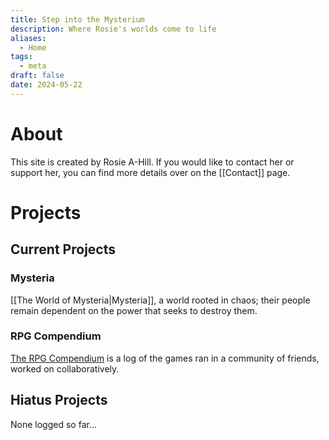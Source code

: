 ```yaml
---
title: Step into the Mysterium
description: Where Rosie's worlds come to life
aliases:
  - Home
tags:
  - meta
draft: false
date: 2024-05-22
---
```

# About
This site is created by Rosie A-Hill. If you would like to contact her or support her, you can find more details over on the [[Contact]] page.
# Projects
## Current Projects
### Mysteria
[[The World of Mysteria|Mysteria]], a world rooted in chaos; their people remain dependent on the power that seeks to destroy them.
### RPG Compendium
[The RPG Compendium](https://rpgs.gmrosie.com/Home) is a log of the games ran in a community of friends, worked on collaboratively.
## Hiatus Projects
None logged so far...